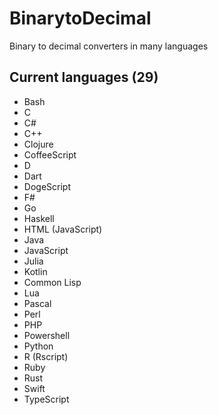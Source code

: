 # BinarytoDecimal

Binary to decimal converters in many languages

## Current languages (29)

- Bash
- C
- C#
- C++
- Clojure
- CoffeeScript
- D
- Dart
- DogeScript
- F#
- Go
- Haskell
- HTML (JavaScript)
- Java
- JavaScript
- Julia
- Kotlin
- Common Lisp
- Lua
- Pascal
- Perl
- PHP
- Powershell
- Python
- R (Rscript)
- Ruby
- Rust
- Swift
- TypeScript
